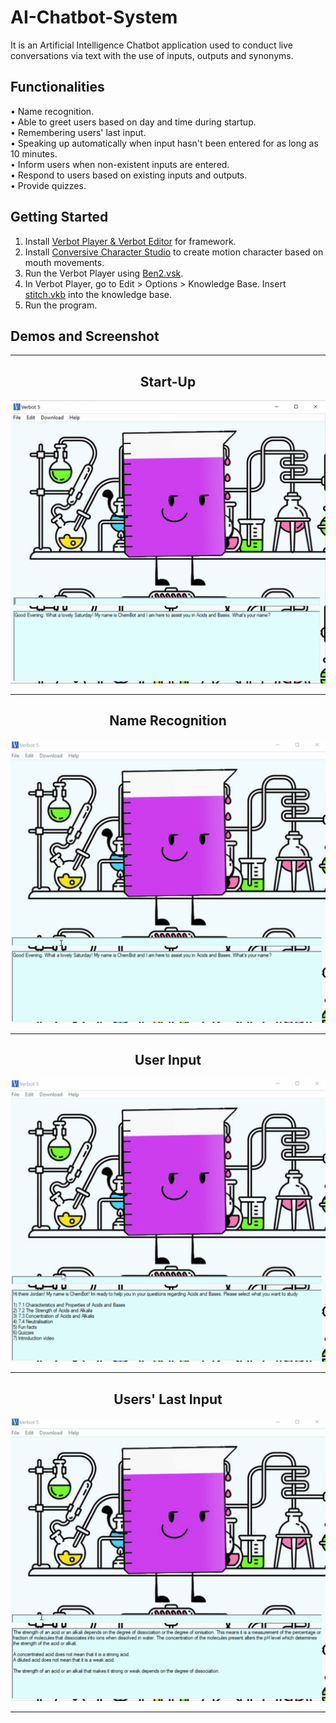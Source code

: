 # AI-Chatbot-System
It is an Artificial Intelligence Chatbot application used to conduct live conversations via text with the use of inputs, outputs and synonyms.
## Functionalities
  •	Name recognition.   
  •	Able to greet users based on day and time during startup.
  <br> •	Remembering users' last input. 
  <br> •	Speaking up automatically when input hasn't been entered for as long as 10 minutes.
  <br> •	Inform users when non-existent inputs are entered.
  <br> •	Respond to users based on existing inputs and outputs.
  <br> •	Provide quizzes.

## Getting Started
1. Install  [Verbot Player & Verbot Editor](https://download.cnet.com/Verbot/3000-31711_4-10277575.html) for framework.
2. Install  [Conversive Character Studio](https://conversive-character-studio.software.informer.com/) to create motion character based on mouth movements.
3. Run the Verbot Player using [Ben2.vsk](/AI-Chatbot-System/Ben2.vsk).
4. In Verbot Player, go to Edit > Options > Knowledge Base. Insert [stitch.vkb](/AI-Chatbot-System/stitch.vkb) into the knowledge base. 
5. Run the program.


## Demos and Screenshot 

-----

<div align="center">
  <h2>Start-Up</h2>
<img src="images/startup.PNG" alt="image">
</div>

-----

<div align="center">
  <h2>Name Recognition</h2>
<img src="images/name.gif" alt="gif">
</div>

-----

<div align="center">
  <h2>User Input</h2>
<img src="images/randominput.gif" alt="gif">
</div>

-----

<div align="center">
  <h2>Users' Last Input</h2>
<img src="images/lastinput.gif" alt="gif">
</div>

-----

